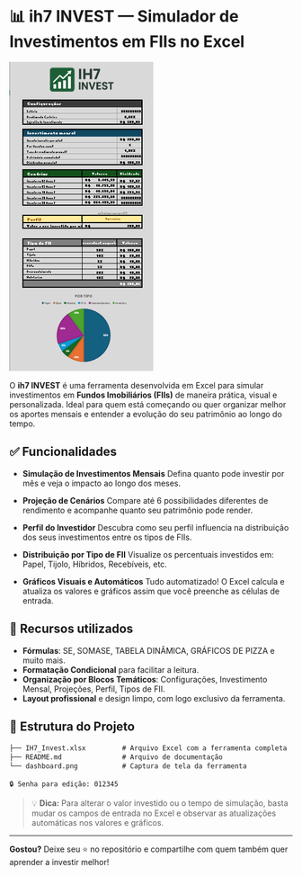 
# 📊 ih7 INVEST — Simulador de Investimentos em FIIs no Excel

![ih7 Invest Dashboard](dashboard.png)

O **ih7 INVEST** é uma ferramenta desenvolvida em Excel para simular investimentos em **Fundos Imobiliários (FIIs)** de maneira prática, visual e personalizada. Ideal para quem está começando ou quer organizar melhor os aportes mensais e entender a evolução do seu patrimônio ao longo do tempo.

## ✅ Funcionalidades

- **Simulação de Investimentos Mensais**
  Defina quanto pode investir por mês e veja o impacto ao longo dos meses.

- **Projeção de Cenários**
  Compare até 6 possibilidades diferentes de rendimento e acompanhe quanto seu patrimônio pode render.

- **Perfil do Investidor**
  Descubra como seu perfil influencia na distribuição dos seus investimentos entre os tipos de FIIs.

- **Distribuição por Tipo de FII**
  Visualize os percentuais investidos em: Papel, Tijolo, Híbridos, Recebíveis, etc.

- **Gráficos Visuais e Automáticos**
  Tudo automatizado! O Excel calcula e atualiza os valores e gráficos assim que você preenche as células de entrada.

## 🧩 Recursos utilizados

- **Fórmulas**: SE, SOMASE, TABELA DINÂMICA, GRÁFICOS DE PIZZA e muito mais.
- **Formatação Condicional** para facilitar a leitura.
- **Organização por Blocos Temáticos**: Configurações, Investimento Mensal, Projeções, Perfil, Tipos de FII.
- **Layout profissional** e design limpo, com logo exclusivo da ferramenta.

## 📂 Estrutura do Projeto

```
├── IH7_Invest.xlsx         # Arquivo Excel com a ferramenta completa
├── README.md               # Arquivo de documentação
└── dashboard.png           # Captura de tela da ferramenta

🔒 Senha para edição: 012345

```

> 💡 **Dica:** Para alterar o valor investido ou o tempo de simulação, basta mudar os campos de entrada no Excel e observar as atualizações automáticas nos valores e gráficos.

---

**Gostou?** Deixe seu ⭐ no repositório e compartilhe com quem também quer aprender a investir melhor!
